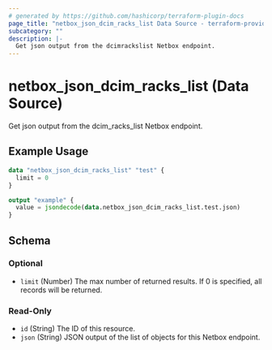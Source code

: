 ```yaml
---
# generated by https://github.com/hashicorp/terraform-plugin-docs
page_title: "netbox_json_dcim_racks_list Data Source - terraform-provider-netbox"
subcategory: ""
description: |-
  Get json output from the dcimrackslist Netbox endpoint.
---
```


# netbox_json_dcim_racks_list (Data Source)

Get json output from the dcim_racks_list Netbox endpoint.

## Example Usage

```terraform
data "netbox_json_dcim_racks_list" "test" {
  limit = 0
}

output "example" {
  value = jsondecode(data.netbox_json_dcim_racks_list.test.json)
}
```

<!-- schema generated by tfplugindocs -->
## Schema

### Optional

- `limit` (Number) The max number of returned results. If 0 is specified, all records will be returned.

### Read-Only

- `id` (String) The ID of this resource.
- `json` (String) JSON output of the list of objects for this Netbox endpoint.


